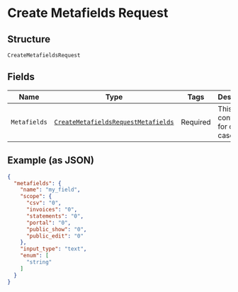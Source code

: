 
# Create Metafields Request

## Structure

`CreateMetafieldsRequest`

## Fields

| Name | Type | Tags | Description | Getter | Setter |
|  --- | --- | --- | --- | --- | --- |
| `Metafields` | [`CreateMetafieldsRequestMetafields`](../../doc/models/containers/create-metafields-request-metafields.md) | Required | This is a container for one-of cases. | CreateMetafieldsRequestMetafields getMetafields() | setMetafields(CreateMetafieldsRequestMetafields metafields) |

## Example (as JSON)

```json
{
  "metafields": {
    "name": "my_field",
    "scope": {
      "csv": "0",
      "invoices": "0",
      "statements": "0",
      "portal": "0",
      "public_show": "0",
      "public_edit": "0"
    },
    "input_type": "text",
    "enum": [
      "string"
    ]
  }
}
```

